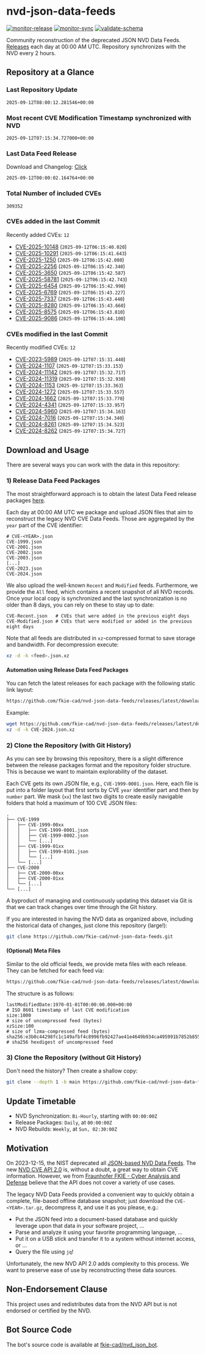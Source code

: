 # nvd-json-data-feeds

[![monitor-release](https://github.com/fkie-cad/nvd-json-data-feeds/actions/workflows/monitor_release.yml/badge.svg)](https://github.com/fkie-cad/nvd-json-data-feeds/actions/workflows/monitor_release.yml)
[![monitor-sync](https://github.com/fkie-cad/nvd-json-data-feeds/actions/workflows/monitor_sync.yml/badge.svg)](https://github.com/fkie-cad/nvd-json-data-feeds/actions/workflows/monitor_sync.yml)
[![validate-schema](https://github.com/fkie-cad/nvd-json-data-feeds/actions/workflows/validate_schema.yml/badge.svg)](https://github.com/fkie-cad/nvd-json-data-feeds/actions/workflows/validate_schema.yml)

Community reconstruction of the deprecated JSON NVD Data Feeds.
[Releases](https://github.com/fkie-cad/nvd-json-data-feeds/releases/latest) each day at 00:00 AM UTC.
Repository synchronizes with the NVD every 2 hours.

## Repository at a Glance

### Last Repository Update

```plain
2025-09-12T08:00:12.281546+00:00
```

### Most recent CVE Modification Timestamp synchronized with NVD

```plain
2025-09-12T07:15:34.727000+00:00
```

### Last Data Feed Release

Download and Changelog: [Click](https://github.com/fkie-cad/nvd-json-data-feeds/releases/latest)

```plain
2025-09-12T00:00:02.164764+00:00
```

### Total Number of included CVEs

```plain
309352
```

### CVEs added in the last Commit

Recently added CVEs: `12`

- [CVE-2025-10148](CVE-2025/CVE-2025-101xx/CVE-2025-10148.json) (`2025-09-12T06:15:40.020`)
- [CVE-2025-10291](CVE-2025/CVE-2025-102xx/CVE-2025-10291.json) (`2025-09-12T06:15:41.643`)
- [CVE-2025-1250](CVE-2025/CVE-2025-12xx/CVE-2025-1250.json) (`2025-09-12T06:15:42.080`)
- [CVE-2025-2256](CVE-2025/CVE-2025-22xx/CVE-2025-2256.json) (`2025-09-12T06:15:42.340`)
- [CVE-2025-3650](CVE-2025/CVE-2025-36xx/CVE-2025-3650.json) (`2025-09-12T06:15:42.587`)
- [CVE-2025-58781](CVE-2025/CVE-2025-587xx/CVE-2025-58781.json) (`2025-09-12T06:15:42.743`)
- [CVE-2025-6454](CVE-2025/CVE-2025-64xx/CVE-2025-6454.json) (`2025-09-12T06:15:42.990`)
- [CVE-2025-6769](CVE-2025/CVE-2025-67xx/CVE-2025-6769.json) (`2025-09-12T06:15:43.227`)
- [CVE-2025-7337](CVE-2025/CVE-2025-73xx/CVE-2025-7337.json) (`2025-09-12T06:15:43.440`)
- [CVE-2025-8280](CVE-2025/CVE-2025-82xx/CVE-2025-8280.json) (`2025-09-12T06:15:43.660`)
- [CVE-2025-8575](CVE-2025/CVE-2025-85xx/CVE-2025-8575.json) (`2025-09-12T06:15:43.810`)
- [CVE-2025-9086](CVE-2025/CVE-2025-90xx/CVE-2025-9086.json) (`2025-09-12T06:15:44.100`)


### CVEs modified in the last Commit

Recently modified CVEs: `12`

- [CVE-2023-5989](CVE-2023/CVE-2023-59xx/CVE-2023-5989.json) (`2025-09-12T07:15:31.440`)
- [CVE-2024-1107](CVE-2024/CVE-2024-11xx/CVE-2024-1107.json) (`2025-09-12T07:15:33.153`)
- [CVE-2024-11142](CVE-2024/CVE-2024-111xx/CVE-2024-11142.json) (`2025-09-12T07:15:32.717`)
- [CVE-2024-11319](CVE-2024/CVE-2024-113xx/CVE-2024-11319.json) (`2025-09-12T07:15:32.930`)
- [CVE-2024-1153](CVE-2024/CVE-2024-11xx/CVE-2024-1153.json) (`2025-09-12T07:15:33.363`)
- [CVE-2024-1272](CVE-2024/CVE-2024-12xx/CVE-2024-1272.json) (`2025-09-12T07:15:33.557`)
- [CVE-2024-1662](CVE-2024/CVE-2024-16xx/CVE-2024-1662.json) (`2025-09-12T07:15:33.770`)
- [CVE-2024-4341](CVE-2024/CVE-2024-43xx/CVE-2024-4341.json) (`2025-09-12T07:15:33.957`)
- [CVE-2024-5960](CVE-2024/CVE-2024-59xx/CVE-2024-5960.json) (`2025-09-12T07:15:34.163`)
- [CVE-2024-7016](CVE-2024/CVE-2024-70xx/CVE-2024-7016.json) (`2025-09-12T07:15:34.340`)
- [CVE-2024-8261](CVE-2024/CVE-2024-82xx/CVE-2024-8261.json) (`2025-09-12T07:15:34.523`)
- [CVE-2024-8262](CVE-2024/CVE-2024-82xx/CVE-2024-8262.json) (`2025-09-12T07:15:34.727`)


## Download and Usage

There are several ways you can work with the data in this repository:

### 1) Release Data Feed Packages

The most straightforward approach is to obtain the latest Data Feed release packages [here](https://github.com/fkie-cad/nvd-json-data-feeds/releases/latest).

Each day at 00:00 AM UTC we package and upload JSON files that aim to reconstruct the legacy NVD CVE Data Feeds.
Those are aggregated by the `year` part of the CVE identifier:

```
# CVE-<YEAR>.json
CVE-1999.json
CVE-2001.json
CVE-2002.json
CVE-2003.json
[...]
CVE-2023.json
CVE-2024.json
```

We also upload the well-known `Recent` and `Modified` feeds.
Furthermore, we provide the `All` feed, which contains a recent snapshot of all NVD records.
Once your local copy is synchronized and the last synchronization is no older than 8 days, you can rely on these to stay up to date:

```plain
CVE-Recent.json   # CVEs that were added in the previous eight days
CVE-Modified.json # CVEs that were modified or added in the previous eight days
```

Note that all feeds are distributed in `xz`-compressed format to save storage and bandwidth.
For decompression execute:

```sh
xz -d -k <feed>.json.xz
```

#### Automation using Release Data Feed Packages

You can fetch the latest releases for each package with the following static link layout:

```sh
https://github.com/fkie-cad/nvd-json-data-feeds/releases/latest/download/CVE-<YEAR>.json.xz
```

Example:

```sh
wget https://github.com/fkie-cad/nvd-json-data-feeds/releases/latest/download/CVE-2024.json.xz
xz -d -k CVE-2024.json.xz
```

### 2) Clone the Repository (with Git History)

As you can see by browsing this repository, there is a slight difference between the release packages format and the repository folder structure.
This is because we want to maintain explorability of the dataset.

Each CVE gets its own JSON file, e.g., `CVE-1999-0001.json`.
Here, each file is put into a folder layout that first sorts by CVE `year` identifier part and then by `number` part.
We mask (`xx`) the last two digits to create easily navigable folders that hold a maximum of 100 CVE JSON files:

```plain
.
├── CVE-1999
│   ├── CVE-1999-00xx
│   │   ├── CVE-1999-0001.json
│   │   ├── CVE-1999-0002.json
│   │   └── [...]
│   ├── CVE-1999-01xx
│   │   ├── CVE-1999-0101.json
│   │   └── [...]
│   └── [...]
├── CVE-2000
│   ├── CVE-2000-00xx
│   ├── CVE-2000-01xx
│   └── [...]
└── [...]
```

A byproduct of managing and continuously updating this dataset via Git is that we can track changes over time through the Git history.

If you are interested in having the NVD data as organized above, including the historical data of changes, just clone this repository (large!):

```sh
git clone https://github.com/fkie-cad/nvd-json-data-feeds.git
```

#### (Optional) Meta Files

Similar to the old official feeds, we provide meta files with each release. They can be fetched for each feed via:

```sh
https://github.com/fkie-cad/nvd-json-data-feeds/releases/latest/download/CVE-<YEAR>.meta
```

The structure is as follows:

```plain
lastModifiedDate:1970-01-01T00:00:00.000+00:00                          # ISO 8601 timestamp of last CVE modification
size:1000                                                               # size of uncompressed feed (bytes)
xzSize:100                                                              # size of lzma-compressed feed (bytes)
sha256:e3b0c44298fc1c149afbf4c8996fb92427ae41e4649b934ca495991b7852b855 # sha256 hexdigest of uncompressed feed
```

### 3) Clone the Repository (without Git History)

Don't need the history? Then create a shallow copy:

```sh
git clone --depth 1 -b main https://github.com/fkie-cad/nvd-json-data-feeds.git
```


## Update Timetable

* NVD Synchronization: `Bi-Hourly`, starting with `00:00:00Z`
* Release Packages: `Daily`, at `00:00:00Z`
* NVD Rebuilds: `Weekly`, at `Sun, 02:30:00Z`


## Motivation

On 2023-12-15, the NIST deprecated all [JSON-based NVD Data Feeds](https://nvd.nist.gov/vuln/data-feeds#divRetirementBanner-1).
The new [NVD CVE API 2.0](https://nvd.nist.gov/developers/vulnerabilities) is, without a doubt, a great way to obtain CVE information.
However, we from [Fraunhofer FKIE - Cyber Analysis and Defense](https://www.fkie.fraunhofer.de/en/departments/cad.html) believe that the API does not cover a variety of use cases.

The legacy NVD Data Feeds provided a convenient way to quickly obtain a complete, file-based offline database snapshot; just download the `CVE-<YEAR>.tar.gz`, decompress it, and use it as you please, e.g.:

- Put the JSON feed into a document-based database and quickly leverage upon that data in your software project, ...
- Parse and analyze it using your favorite programming language, ...
- Put it on a USB stick and transfer it to a system without internet access, or ...
- Query the file using `jq`!

Unfortunately, the new NVD API 2.0 adds complexity to this process.
We want to preserve ease of use by reconstructing these data sources.

## Non-Endorsement Clause

This project uses and redistributes data from the NVD API but is not endorsed or certified by the NVD.

## Bot Source Code

The bot's source code is available at [fkie-cad/nvd\_json\_bot](https://github.com/fkie-cad/nvd_json_bot).